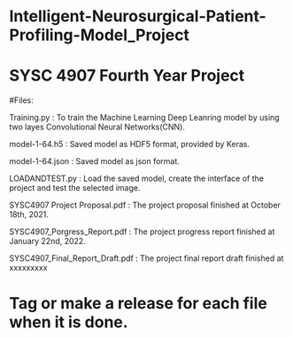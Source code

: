 # Intelligent-Neurosurgical-Patient-Profiling-Model_Project
# SYSC 4907 Fourth Year Project

#Files:

Training.py : To train the Machine Learning Deep Leanring model by using two layes Convolutional Neural Networks(CNN).

model-1-64.h5 : Saved model as HDF5 format, provided by Keras.

model-1-64.json : Saved model as json format.

LOADANDTEST.py : Load the saved model, create the interface of the project and test the selected image.

SYSC4907 Project Proposal.pdf : The project proposal finished at October 18th, 2021.

SYSC4907_Porgress_Report.pdf : The project progress report finished at January 22nd, 2022.

SYSC4907_Final_Report_Draft.pdf : The project final report draft finished at xxxxxxxxx



# Tag or make a release for each file when it is done.
